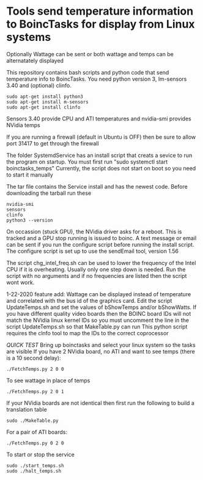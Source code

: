 # Tools send temperature information to BoincTasks for display from Linux systems
Optionally Wattage can be sent or both wattage and temps can be alternatately displayed

This repository contains bash scripts and python code that send temperature info
to BoincTasks.  You need python version 3,  lm-sensors 3.40 and (optional) clinfo.  
```
sudo apt-get install python3
sudo apt-get install m-sensors
sudo apt-get install clinfo
```
Sensors 3.40 provide CPU and ATI temperatures and nvidia-smi provides NVidia temps

If you are running a firewall (default in Ubuntu is OFF) then be sure to allow 
port 31417 to get through the firewall

The folder SystemdService has an install script that creats a sevice to run
the program on startup.  You must first run  "sudo systemctl start boinctasks_temps"
Currently, the script does not start on boot so you need to start it manually

The tar file contains the Service install and has the newest code.
Before downloading the tarball run these
```
nvidia-smi
sensors
clinfo
python3 --version
```

On occassion (stuck GPU), the NVidia driver asks for a reboot.  This is tracked and
a GPU stop running is issued to boinc.  A text message or email can be sent if you
run the configure script before running the install script.  The configure script is
set up to use the sendEmail tool, version 1.56

The script chg_intel_freq.sh can be used to lower the frequency of the Intel CPU if it is
overheating. Usually only one step down is needed.  Run the script with no arguments
and if no frequencies are listed then the script wont work.

1-22-2020 feature add:  Wattage can be displayed instead of temperature and
correlated with the bus id of the graphics card.  Edit the script UpdateTemps.sh and
set the values of bShowTemps and/or bShowWatts.  If you have different quality video
boards then the BOINC board IDs will not match the NVidia linux kernel IDs so 
you must uncomment the line in the script UpdateTemps.sh so that MakeTable.py can run
This python script requires the clnfo tool to map the IDs to the correct coprocessor

*QUICK TEST*
Bring up boinctasks and select your linux system so the tasks are visible
If you have 2 NVidia board, no ATI and want to see temps (there is a 10 second delay):
```
./FetchTemps.py 2 0 0
```
To see wattage in place of temps
```
./FetchTemps.py 2 0 1
```
If your NVidia boards are not identical then first run the following to build a translation table
```
sudo ./MakeTable.py
```
For a pair of ATI boards:
```
./FetchTemps.py 0 2 0
```
To start or stop the service
```
sudo ./start_temps.sh
sudo ./halt_temps.sh
```

